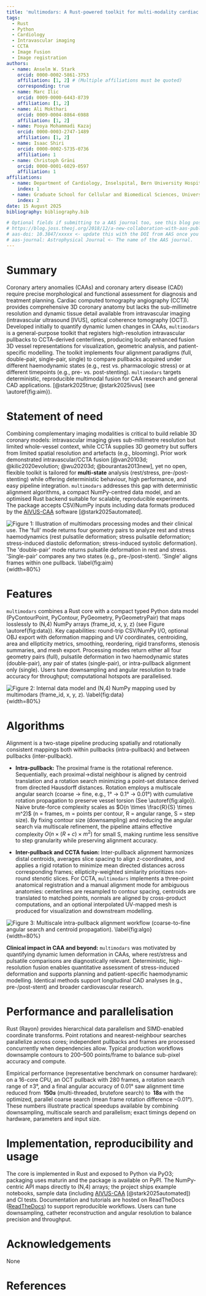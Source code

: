 ```yaml
---
title: 'multimodars: A Rust-powered toolkit for multi-modality cardiac image fusion and registration'
tags:
  - Rust
  - Python
  - Cardiology
  - Intravascular imaging
  - CCTA
  - Image Fusion
  - Image registration
authors:
  - name: Anselm W. Stark
    orcid: 0000-0002-5861-3753
    affiliation: [1, 2] # (Multiple affiliations must be quoted)
    corresponding: true
  - name: Marc Ilic
    orcid: 0009-0000-6443-8739
    affiliation: [1, 2]
  - name: Ali Mokthari
    orcid: 0009-0004-8864-6988
    affiliation: [1, 2]
  - name: Pooya Mohammadi Kazaj
    orcid: 0000-0003-2747-1489
    affiliation: [1, 2]
  - name: Isaac Shiri
    orcid: 0000-0002-5735-0736
    affiliation: 1
  - name: Christoph Gräni
    orcid: 0000-0001-6029-0597
    affiliation: 1
affiliations:
  - name: Department of Cardiology, Inselspital, Bern University Hospital, University of Bern, Switzerland
    index: 1
  - name: Graduate School for Cellular and Biomedical Sciences, University of Bern, Bern, Switzerland
    index: 2
date: 15 August 2025
bibliography: bibliography.bib

# Optional fields if submitting to a AAS journal too, see this blog post:
# https://blog.joss.theoj.org/2018/12/a-new-collaboration-with-aas-publishing
# aas-doi: 10.3847/xxxxx <- update this with the DOI from AAS once you know it.
# aas-journal: Astrophysical Journal <- The name of the AAS journal.
---
```


# Summary
Coronary artery anomalies (CAAs) and coronary artery disease (CAD) require precise morphological and functional assessment for diagnosis and treatment planning. Cardiac computed tomography angiography (CCTA) provides comprehensive 3D coronary anatomy but lacks the sub-millimetre resolution and dynamic tissue detail available from intravascular imaging (intravascular ultrasound [IVUS], optical coherence tomography [OCT]). Developed initially to quantify dynamic lumen changes in CAAs, `multimodars` is a general-purpose toolkit that registers high-resolution intravascular pullbacks to CCTA-derived centerlines, producing locally enhanced fusion 3D vessel representations for visualization, geometric analysis, and patient-specific modelling. The toolkit implements four alignment paradigms (full, double-pair, single-pair, single) to compare pullbacks acquired under different haemodynamic states (e.g., rest vs. pharmacologic stress) or at different timepoints (e.g., pre- vs. post-stenting). `multimodars` targets deterministic, reproducible multimodal fusion for CAA research and general CAD applications. [@stark2025true; @stark2025ivus] (see \autoref{fig:aim}).

# Statement of need
Combining complementary imaging modalities is critical to build reliable 3D coronary models: intravascular imaging gives sub-millimetre resolution but limited whole-vessel context, while CCTA supplies 3D geometry but suffers from limited spatial resolution and artefacts (e.g., blooming). Prior work demonstrated intravascular/CCTA fusion [@van20103d; @kilic2020evolution; @wu20203d; @bourantas2013new], yet no open, flexible toolkit is tailored for **multi-state** analysis (rest/stress, pre-/post-stenting) while offering deterministic behaviour, high performance, and easy pipeline integration. `multimodars` addresses this gap with deterministic alignment algorithms, a compact NumPy-centred data model, and an optimised Rust backend suitable for scalable, reproducible experiments. The package accepts CSV/NumPy inputs including data formats produced by the [AIVUS-CAA](https://github.com/AI-in-Cardiovascular-Medicine/AIVUS-CAA) software [@stark2025automated].

![Figure 1: Illustration of `multimodars` processing modes and their clinical use. The 'full' mode returns four geometry pairs to analyze rest and stress haemodynamics (rest pulsatile deformation; stress pulsatile deformation; stress-induced diastolic deformation; stress-induced systolic deformation). The 'double-pair' mode returns pulsatile deformation in rest and stress. 'Single-pair' compares any two states (e.g., pre-/post-stent). 'Single' aligns frames within one pullback. \label{fig:aim}](figures/Figure1.jpg){width=80%}

# Features
`multimodars` combines a Rust core with a compact typed Python data model (PyContourPoint, PyContour, PyGeometry, PyGeometryPair) that maps losslessly to (N,4) NumPy arrays (frame_id, x, y, z) (see Figure \autoref{fig:data}). Key capabilities: round-trip CSV/NumPy I/O, optional OBJ export with deformation mapping and UV coordinates, centroiding, area and ellipticity metrics, smoothing, reordering, rigid transforms, stenosis summaries, and mesh export. Processing modes return either all four geometry pairs (full), pulsatile deformation in two haemodynamic states (double-pair), any pair of states (single-pair), or intra-pullback alignment only (single). Users tune downsampling and angular resolution to trade accuracy for throughput; computational hotspots are parallelised.

![Figure 2: Internal data model and (N,4) NumPy mapping used by `multimodars` (frame_id, x, y, z). \label{fig:data}](figures/Figure2.jpg){width=80%}

# Algorithms
Alignment is a two-stage pipeline producing spatially and rotationally consistent mappings both within pullbacks (intra-pullback) and between pullbacks (inter-pullback).

- **Intra-pullback:** The proximal frame is the rotational reference. Sequentially, each proximal→distal neighbour is aligned by centroid translation and a rotation search minimizing a point-set distance derived from directed Hausdorff distances. Rotation employs a multiscale angular search (coarse → fine, e.g., 1° → 0.1° → 0.01°) with cumulative rotation propagation to preserve vessel torsion (See \autoref{fig:algo}). Naive brute-force complexity scales as $O(n \times \frac{R}{S} \times m^2)$ (n = frames, m = points per contour, R = angular range, S = step size). By fixing contour size (downsampling) and reducing the angular search via multiscale refinement, the pipeline attains effective complexity $O(n \times (R + c) \times m^2)$ for small S, making runtime less sensitive to step granularity while preserving alignment accuracy.

- **Inter-pullback and CCTA fusion:** Inter-pullback alignment harmonizes distal centroids, averages slice spacing to align z-coordinates, and applies a rigid rotation to minimize mean directed distances across corresponding frames; ellipticity-weighted similarity prioritizes non-round stenotic slices. For CCTA, `multimodars` implements a three-point anatomical registration and a manual alignment mode for ambiguous anatomies: centerlines are resampled to contour spacing, centroids are translated to matched points, normals are aligned by cross-product computations, and an optional interpolated UV-mapped mesh is produced for visualization and downstream modelling.

![Figure 3: Multiscale intra-pullback alignment workflow (coarse-to-fine angular search and centroid propagation). \label{fig:algo}](figures/Figure3.jpg){width=80%}

**Clinical impact in CAA and beyond:** `multimodars` was motivated by quantifying dynamic lumen deformation in CAAs, where rest/stress and pulsatile comparisons are diagnostically relevant. Deterministic, high-resolution fusion enables quantitative assessment of stress-induced deformation and supports planning and patient-specific haemodynamic modelling. Identical methods support longitudinal CAD analyses (e.g., pre-/post-stent) and broader cardiovascular research.

# Performance and parallelisation
Rust (Rayon) provides hierarchical data parallelism and SIMD-enabled coordinate transforms. Point rotations and nearest-neighbour searches parallelize across cores; independent pullbacks and frames are processed concurrently when dependencies allow. Typical production workflows downsample contours to 200–500 points/frame to balance sub-pixel accuracy and compute.

Empirical performance (representative benchmark on consumer hardware): on a 16-core CPU, an OCT pullback with 280 frames, a rotation search range of $\pm3°$, and a final angular accuracy of 0.01° saw alignment time reduced from **$~150 s$** (multi-threaded, brutefore search) to **$~18 s$** with the optimized, parallel coarse search (mean frame rotation difference −0.01°). These numbers illustrate practical speedups available by combining downsampling, multiscale search and parallelism; exact timings depend on hardware, parameters and input size.

# Implementation, reproducibility and usage
The core is implemented in Rust and exposed to Python via PyO3; packaging uses maturin and the package is available on PyPI. The NumPy-centric API maps directly to (N,4) arrays; the project ships example notebooks, sample data (including [AIVUS-CAA](https://github.com/AI-in-Cardiovascular-Medicine/AIVUS-CAA) [@stark2025automated]) and CI tests. Documentation and tutorials are hosted on ReadTheDocs ([ReadTheDocs](https://multimoda-rs.readthedocs.io/en/latest/)) to support reproducible workflows. Users can tune downsampling, catheter reconstruction and angular resolution to balance precision and throughput.

# Acknowledgements
None

# References